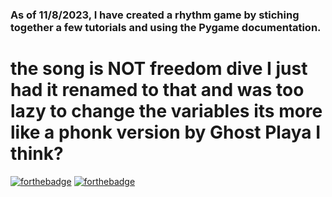 ### As of 11/8/2023, I have created a rhythm game by stiching together a few tutorials and using the Pygame documentation. 

# the song is NOT freedom dive I just had it renamed to that and was too lazy to change the variables its more like a phonk version by Ghost Playa I think?

[![forthebadge](https://forthebadge.com/images/badges/made-with-python.svg)](https://forthebadge.com) 
[![forthebadge](https://forthebadge.com/images/badges/0-percent-optimized.svg)](https://forthebadge.com)
